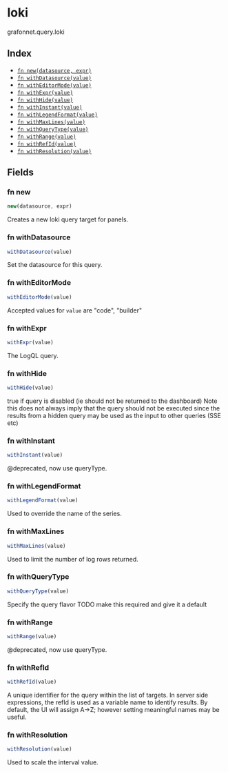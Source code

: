 # loki

grafonnet.query.loki

## Index

* [`fn new(datasource, expr)`](#fn-new)
* [`fn withDatasource(value)`](#fn-withdatasource)
* [`fn withEditorMode(value)`](#fn-witheditormode)
* [`fn withExpr(value)`](#fn-withexpr)
* [`fn withHide(value)`](#fn-withhide)
* [`fn withInstant(value)`](#fn-withinstant)
* [`fn withLegendFormat(value)`](#fn-withlegendformat)
* [`fn withMaxLines(value)`](#fn-withmaxlines)
* [`fn withQueryType(value)`](#fn-withquerytype)
* [`fn withRange(value)`](#fn-withrange)
* [`fn withRefId(value)`](#fn-withrefid)
* [`fn withResolution(value)`](#fn-withresolution)

## Fields

### fn new

```ts
new(datasource, expr)
```

Creates a new loki query target for panels.

### fn withDatasource

```ts
withDatasource(value)
```

Set the datasource for this query.

### fn withEditorMode

```ts
withEditorMode(value)
```



Accepted values for `value` are "code", "builder"

### fn withExpr

```ts
withExpr(value)
```

The LogQL query.

### fn withHide

```ts
withHide(value)
```

true if query is disabled (ie should not be returned to the dashboard)
Note this does not always imply that the query should not be executed since
the results from a hidden query may be used as the input to other queries (SSE etc)

### fn withInstant

```ts
withInstant(value)
```

@deprecated, now use queryType.

### fn withLegendFormat

```ts
withLegendFormat(value)
```

Used to override the name of the series.

### fn withMaxLines

```ts
withMaxLines(value)
```

Used to limit the number of log rows returned.

### fn withQueryType

```ts
withQueryType(value)
```

Specify the query flavor
TODO make this required and give it a default

### fn withRange

```ts
withRange(value)
```

@deprecated, now use queryType.

### fn withRefId

```ts
withRefId(value)
```

A unique identifier for the query within the list of targets.
In server side expressions, the refId is used as a variable name to identify results.
By default, the UI will assign A->Z; however setting meaningful names may be useful.

### fn withResolution

```ts
withResolution(value)
```

Used to scale the interval value.
